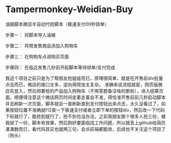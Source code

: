# Tampermonkey-Weidian-Buy
油猴脚本微店半自动代抢脚本（极速支付00秒锁单）

步骤一：
将脚本导入油猴

步骤二：
将预发售商品添加入购物车

步骤三：
在购物车点进购买页面

步骤四：
在临近发售几秒前开起脚本等待锁单/支付完成

我这个项目之前只是为了帮朋友抢娃娃而已，原理很简单，就是在开售前div批量点击而已，微店的接口太多，逆向用爬虫太复杂。
准确来说流程就是，网页版微店先登入，然后把要抢的产品加入购物车（不用答题备注啥的那些），进入结算页面，顺便得注意这个微店网页时间走着走着会不准，得恰准开售前前几秒启动脚本并且刷新一次页面，脚本就会一直刷新直到支付按钮出来点击，太久没看过了，如果按钮位置不准确就f12查一下极速支付或者立即下单的按钮div，然后改一下代码下标就行了，能抢到就行了，抢不到也没办法，之前我朋友那个很多人抢三份，被我锁了一份，脚本有效果，然后刚好要面临找工作问题，所以就丢上github给简历凑凑数而已，看代码其实也就两三句，会点前端都能改，后续也不关注这个项目了（狗头）
